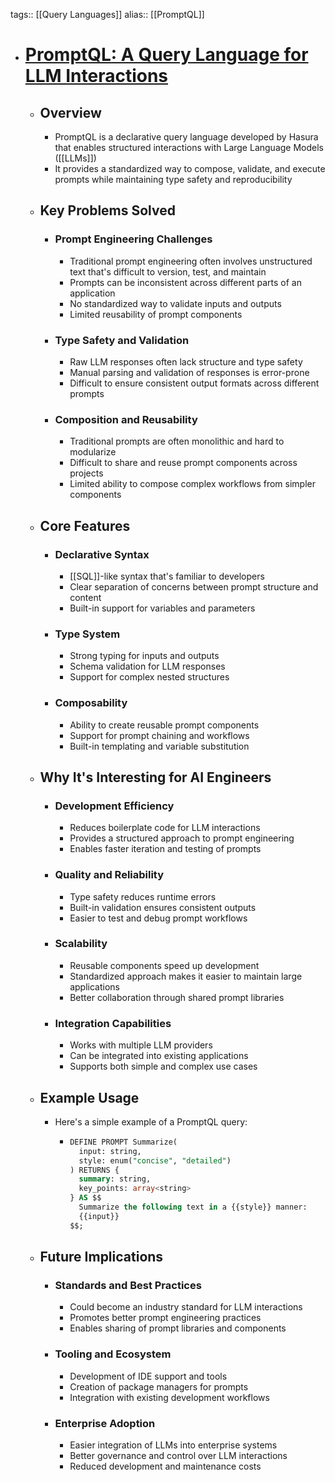 tags:: [[Query Languages]] 
alias:: [[PromptQL]]

- # [PromptQL: A Query Language for LLM Interactions](https://promptql.hasura.io/)
	- ## Overview
		- PromptQL is a declarative query language developed by Hasura that enables structured interactions with Large Language Models ([[LLMs]])
		- It provides a standardized way to compose, validate, and execute prompts while maintaining type safety and reproducibility
	- ## Key Problems Solved
		- ### Prompt Engineering Challenges
			- Traditional prompt engineering often involves unstructured text that's difficult to version, test, and maintain
			- Prompts can be inconsistent across different parts of an application
			- No standardized way to validate inputs and outputs
			- Limited reusability of prompt components
		- ### Type Safety and Validation
			- Raw LLM responses often lack structure and type safety
			- Manual parsing and validation of responses is error-prone
			- Difficult to ensure consistent output formats across different prompts
		- ### Composition and Reusability
			- Traditional prompts are often monolithic and hard to modularize
			- Difficult to share and reuse prompt components across projects
			- Limited ability to compose complex workflows from simpler components
	- ## Core Features
		- ### Declarative Syntax
			- [[SQL]]-like syntax that's familiar to developers
			- Clear separation of concerns between prompt structure and content
			- Built-in support for variables and parameters
		- ### Type System
			- Strong typing for inputs and outputs
			- Schema validation for LLM responses
			- Support for complex nested structures
		- ### Composability
			- Ability to create reusable prompt components
			- Support for prompt chaining and workflows
			- Built-in templating and variable substitution
	- ## Why It's Interesting for AI Engineers
		- ### Development Efficiency
			- Reduces boilerplate code for LLM interactions
			- Provides a structured approach to prompt engineering
			- Enables faster iteration and testing of prompts
		- ### Quality and Reliability
			- Type safety reduces runtime errors
			- Built-in validation ensures consistent outputs
			- Easier to test and debug prompt workflows
		- ### Scalability
			- Reusable components speed up development
			- Standardized approach makes it easier to maintain large applications
			- Better collaboration through shared prompt libraries
		- ### Integration Capabilities
			- Works with multiple LLM providers
			- Can be integrated into existing applications
			- Supports both simple and complex use cases
	- ## Example Usage
		- Here's a simple example of a PromptQL query:
			- ~~~sql
			  DEFINE PROMPT Summarize(
			    input: string,
			    style: enum("concise", "detailed")
			  ) RETURNS {
			    summary: string,
			    key_points: array<string>
			  } AS $$
			    Summarize the following text in a {{style}} manner:
			    {{input}}
			  $$;
			  ~~~
	- ## Future Implications
		- ### Standards and Best Practices
			- Could become an industry standard for LLM interactions
			- Promotes better prompt engineering practices
			- Enables sharing of prompt libraries and components
		- ### Tooling and Ecosystem
			- Development of IDE support and tools
			- Creation of package managers for prompts
			- Integration with existing development workflows
		- ### Enterprise Adoption
			- Easier integration of LLMs into enterprise systems
			- Better governance and control over LLM interactions
			- Reduced development and maintenance costs